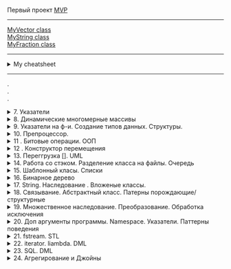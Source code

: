 Первый проект [MVP](https://github.com/Marbax/-9-1_32_Morozov_M_E_exam_practice "https://github.com/Marbax/-9-1_32_Morozov_M_E_exam_practice")  

---

[MyVector class](HW_itstep/overload_operators/Vector.cpp "HW_itstep/overload_operators/Vector.cpp")  
[MyString class](HW_itstep/overload_operators/string_+_-_.cpp "HW_itstep/overload_operators/string_+_-_.cpp")  
[MyFraction class](HW_itstep/overload_operators/fraction.cpp "HW_itstep/overload_operators/fraction.cpp")  

---

<details><summary> My cheatsheet </summary><p>

[Markdown Cheatsheet](https://github.com/sandino/Markdown-Cheatsheet "https://github.com/sandino/Markdown-Cheatsheet")  
[Offical GitHub markdown guide](https://guides.github.com/features/mastering-markdown/ "https://guides.github.com/features/mastering-markdown/")  
[Сайт](http://draw.io "http://draw.io") для рисования UML диаграм  
[Сайт](https://creately.com/blog/diagrams/uml-diagram-types-examples/ "https://creately.com/blog/diagrams/uml-diagram-types-examples/") с примерами UML диаграм и возможностью их делать **(нет нормального экспорта)**  
[Сайт](https://metanit.com/sharp/patterns/ "https://metanit.com/sharp/patterns/") паттерны , примеры на шарпе   
[Сайт](https://refactoring.guru/ru/design-patterns "https://refactoring.guru/ru/design-patterns ") паттерны , примеры на псевдо коде и разных языках (кроме плюсов)    
[Сайт](http://cpp-reference.ru/patterns/ "http://cpp-reference.ru/patterns/ ") паттерны , примеры на плюсах  
[std::exception](https://docs.microsoft.com/en-us/cpp/standard-library/exception?view=vs-2019 "https://docs.microsoft.com/en-us/cpp/standard-library/exception?view=vs-2019") - описание исключений  
[metanit](https://metanit.com/"https://metanit.com/") - БД есть и языки программирования

</p></details>

---

.  
.  
.  

<details><summary>  7. Указатели </summary><p>

- Указатель это переменная ,которая может хранить в себе адрес другой переменной 
- " & " для получения адреса в памяти
- " * " разименование , позволяет получить содержимое переменной через указатель на нее

- ```int *pa = &a;```  указатель
- ```int **ppt = &pt;``` указатель на указатель
- ```pt = nullptr;``` указатель в никуда / обнуление
- ```int &ra = a;``` ссылка
- ```int *&pra = pa;``` ссылка на указатель


- Массивы неразрывно связаны со своей памятью ,их нельзя переуказывать


- Приложению изначально выделяется минимально 1МБ - stack 
- Вся остальная память(которая дальше ,после stack) - "куча" или "Heap"
    - Принцип работы памяти LIFO - первый пришедший уходит последним 
- Оператор ```new``` ищет запрошеный обьем непрерывный области памяти в  "куче"
- Для удаления есть оператор ```delete ``` , например ```delete pt;``` и ```delete[]arr;```
- Единственный способ вызвать определенные данные из "кучи" по указателю в памяти , хорошо создавать массивы в куче 
- Массивы созданные в куче - наываются Динамическими
- Запрошеная в куче память сама никогда не удалаяется(C++ нет сборщика мусора) и в плане операционной системы она занята (если она не удаляется - это утечка памяти). В C++ память из кучи сама не удаляется ,нужно в ручную , если удалять то ,чего нет - будет всегда ошибка .
- Как только программа закрывается - система чистит память сама 

- Чтобы добавить в массив новый еллемент нужно сделать 4 действия 
    - Создаем новый массив нового размера 
    - Скопировать данные из старого массива в новый
    - Удаляем старый массив
    - Перенаправляем старый массив в новую память
    
<details><summary> Например</summary><p>

```
    int *tmp = new int[size + 1];  // 1
    for (int i = 0; i < size; i++) // 2
    {
        tmp[i] = arr[i];
    }
    delete[] arr; // 3

    arr = tmp; // 4
```
</p></details>

- В языке C есть только указатели 
<details><summary> Например добавления эллемента в C</summary><p>

```

void Add_to_array_like_C(int **arr, int *size, int value) // Способ из C
{
    int *tmp = new int[*size + 1];  // 1
    for (int i = 0; i < *size; i++) // 2
    {
        tmp[i] = *(*arr + i);
    }
    delete[] * arr; // 3

    *arr = tmp; // 4
    // *(*arr+*size) = value;
    tmp[*size] = value;
    // (*size)++;
    *size = *size + 1;
}

```

</p></details>

- В C++ есть ссылки ,с ними проще и приятнее работать ,нежели с указателями 
<details><summary> Например добавления эллемента в C++</summary><p>

```

void Add_to_array(int *&arr, int &size, int value)
{
    int *tmp = new int[size + 1];  // 1
    for (int i = 0; i < size; i++) // 2
    {
        tmp[i] = arr[i];
    }
    delete[] arr; // 3

    arr = tmp; // 4
    arr[size] = value;
    size++;
}

```

</p></details>

- Чтоб узнать код символа

```
char key = getchar();
cout << int (key);
```

</p></details>

<details><summary>  8. Динамические многомерные массивы </summary><p>
Динамические многомерные массивы создются иначе.
- Указатель на указзатель **arr

<details><summary> Двумерный</summary><p>
<details><summary> Создание</summary><p>
```
    int **arr = new int *[row];   //создание массива массивов
    for (int i = 0; i < row; i++) //создание двумерных подмассивов
    {
        arr[i] = new int[col];
    }
```
</p></details>

<details><summary> Удаление</summary><p>

```
    for (int i = 0; i < row; i++) // удаление двумерных подмассивов
    {
        delete[] arr[i];
    }
    delete[] arr; //удаление массива массивов
```
</p></details>
</p></details>

- Рваныые,зубчатые массивы , двумерные массивы с разной размерность строк ,благодаря созданию нового массива ,который хранит размеры строк.

- Чаровские массивы выводятся до спец символа (терминирующий символ \0)

<details><summary> прототипы, стандартные ф-и для работы со строкоми string.h</summary><p>
версия с n(напр nstrcpy) в начале названия принимает кол-во еще

```int strlen(char*)``` считает кол-во символов в строке ,без учета нуль симмвола
```char* strcpy(char*d,char*s)``` копирует символы строки, заменяет полностью с нулевого эллемента
```char* strcat(char*d,char*s)``` копирует символы строки , вставляет с конца (ищет нуль символ и с него начинает ,размер должен быть выделен заранее),нельзя юзать с пустыми массивами
размер нужно выделять самому для всех стандартных ф-й
```int strcmp(char*,char*)``` сравнивает по содержимому(возвращает 0 если одинаковые)(вычитает еллементы по индексу)
```char * strstr(char*str,char*substr)```  проверяет или есть подстрока(substr) в строке (str) и возвращает первое совпадени (адрес),если ничего не нашел вернет ноль
```char* strchr(char* str,char ch)``` проверяет или есть символ в строке 
```char* strpbrk(char* str,char* cbls)``` находит первое вхождение любого из символов второй строки
```char* strtok(char* str,char* sep)``` разбивает строку на части , второе значение набор символов , по которым разбивать
```int atoi(char*)``` asci to int переводит строку в инт, передавать только цифры ,заканчивается когда встречает буквы

только для вижуал студии
```int itoi(int,char*,int)``` число в символ переводит 

</p></details>

- 8u-replace если новая строка короче ,то ,при ресайзе (при копирование обрезает строку)
- 8u-2-replacing_array ,с помощью кнопки "ескейп" нельзя выйти и свитча (нужно юзать гетчар), так же ретерн в свитче все ломает 

- В строку возможно (но нельзя) записать больше значений ,чем выделено
</p></details>


<details><summary> 9. Указатели на ф-и. Создание типов данных. Структуры. </summary><p>

### Указатели на ф-и
- Два основных вида ф-й : ф-и первого порядка и высшего порядка, ф-и первого порядка можно передавать в другие ф-и в кач-ве аргемента , а ф-и высшего порядка могут принимать в кач-ве аргумента другие ф-и.

### Создание типов данных(структура)
- Структура - конструкция ,позволяющая создать свой собственный тип. Группировка для упрощения понимания и уменьшения  кода

- ```sizeof(a);``` показывает сколько памяти выделено для выражения в скобках

</p></details>


<details><summary> 10. Препроцессор. </summary><p>

```C++
#if/#ifdef/#ifndef <константное_выражение
                    или идентификатор>
          <текст_1>
#else// необязательная директива
          <текст_2>
#endif
```

- Оператор # превращает аргумент, которому он предшествует, в строку, заключенную в кавычки.

```C++
#include <iostream>
using namespace std;
# define mkstr(s) #s
void main()
{
    cout<<mkstr(I love C);
    // Для компилятора cout<<"I love C";
}
```

- Оператор ## используется для конкатенации (объе-динения) двух лексем

```C++
#include <iostream>
using namespace std;
# define concat(a,b) a##b
void main()
{
    int xy=10;
    cout<<concat(x,y);
    // Для компилятора cout<<xy;
}
```

```#include <имя_файла>``` поиск в системных дирректориях
```#include "имя_файла"``` относительный путь, потом поиск в системных дирректориях

### Работа с файлами 

 - 3 основных класса (библиотека fstream)
    - fstream   - общий класс, и для чтения и для записи 
    - ifstream  - для чтения 
    - ofstream  - для записи

<details><summary> Пример чтения из файла </summary><p>

```C++
void Load()
{
    string path = "Videostore_state.txt";
    ifstream file_in;
    file_in.open(path);
    if (!file_in.is_open())
    {
        cout << "Error , while try to open file!" << endl;
    }
    else
    {
        /* char ch;
        while(file_in.get(ch)) // посимвольное чтение из файла
        {
            cout << ch;
        } */

        //string str;
        char ch[500];
        while (file_in.eof())
        {
            //str = "";
            //getline(file_in,str); // считывает строку
            file_in.getline(ch, 500); // считывает массив чаров
        }
    }
    file_in.close();
}
```
</p></details>


</p></details>


<details><summary> 11 . Битовые операции. ООП </summary><p>

### Битовые операции
 - Для экономии памяти
 - Все битовые операции выполняются быстрее

 - Битовые операторы (6 шт)
   - ~a - (тильда) инверсия битов ,напр ```int a = 5; a = ~a;``` a = -6
(Нужно инвертировать и прибавить один бит , тогда число станет отрицательным)
   - a& mask - and
   - a! mask - or
   - a^ mask - xor ('exclusive or' ,если два одинаковых ,то дает всегда false)
(Битовая последовтельность значения - это маска)
 - a >> step - побитовый сдвиг(сдвиг в право на один (делит на два) (если первый бит слева 1 то придут единици , если первый бит слева 0 то придут нули)
 - a << step - (сдвиг в лево на один (умножает на два)(всегда приходят нули) )

### ООП
 - Самый простой подход - процедурное программирование
 - Потом ООП, все данные в виде отдельных обьектов и того как с ними работать (до 2010 был самым актуальным)
 - (в ~2005 уперлись в производительность процессоров)Функциональноп программирование начало набирать популярность, там данные неизменны (через временные переменные). Проблемы : последовательность операций , задачи выполняются когда могут

Принципи ООП:
 - Инкапсуляция - сокрытие доступа к данным извне(проверка перед вводом данных) (модификаторы : public , private , protected)
 - Наследование - создание данных на основе имеющихся
 - Полиморфизм - статический и динамический (в основном динамический), принцип при котором обьект может вести себя по разному в зависимости от ситуации (метод - это функция внутри класса)
(Классы реализуют все три принципа.)
 - Во все классы неявно передается параметр this-> ,по отношению к его переменым 

Методы ,которые не должны менять поля  - лучше помечать как константы

Классы памяти авто ,статик , екстерн , регистри

Классы являются основой С++, внутри класса описываются методы,которые работают с приватными полями класса, конструкторы инициализируют параметры при создании обьекта класса , деструкторы чистят память в конце

</p></details>

<details><summary> 12 . Конструктор перемещения  </summary><p>

<details><summary> l-value ссылки   </summary><p>

```
int a=5;
int & ref = a;
```

</p></details>

<details><summary> r-value ссылки   </summary><p>

### Могут ссылаться на временные обьекты , даже на литералы !

```
int &&r=5;
```

</p></details>

(Конструктор копирования (если тот не описан)заменяет конструктор перемещения ,но работает немного дольше )
```move``` ф-я вызывающая насыльный конструктор перемещения

<details><summary> Пример конструктор перемещения  </summary><p>

```
MyString(MyString &&obj) // r-value ссылка ,конструктор перемещения
    {
        capacity = obj.capacity;
        str = obj.str;
        obj.str = nullptr;
        obj.capacity = 0;
    }
```
</p></details>

По умолчанию большинство операторов работают со стандартными типами  ,для абстрактных типов операторы нужно перегружать ,чтобы не выходило недопонимания.

## Нельзя перегружать
- .
- ?:
- ::
- sizeof
- \#
- \##
- .* - pointer to member selection(указатель члена класса и тд. )
- Нельзя перегружать бинарные операторы КАК унарные и НАОБОРОТ
### ```*``` разыменование и умножение МОЖНО перегружать

### ```explicit``` запрещает неявный вызов метода

### Глобальные перегрузки и дружественные перегрузки 
 - Глобальная не имеет доступа к приватной части класса
 - Дружественные ф-и (нарушают инкапсуляцию ПЛОХО) имеют доступ к приватной части класса. Можно описовать в классе или оставлять ее прототип ,она все равно не будет частью класса (может быть даже дружественный класс).


</p></details>


<details><summary> 13. Переггрузка []. UML   </summary><p>

---
>**Если принимаемые параметры перегруженого оператора могут быть константными(не изменяются) ,то лучше перегружать как френдли ф-ю**
---
`int *arr = new int[size]{};` - если выделять память так , то она удалится при выходе из области выдимости

`Array(const Array &obj) = delete;` - delete запрещает вызывать ,то есть , никто никогда не сможет вызывать конструктор копирования и перегруженый оператор копирования (=) **(перегруженый оператор присвоения(перемещения) "=" для rvalue будет работать)**

`int operator[](int pos) const { return arr[pos]; }`  - перегрузка по константности индексирования **(возвращает копию)**

`int &operator[](int pos) { return arr[pos]; }`  - перегрузка по константности индексирования **(возвращает ссылку на обьект)**

---
>***Вектор*** - динамический массив
---
>## UML диаграммы
>
>- Use case diagram - показывает что пользователь может делать с программой (искать ,что то ,покупать ,логиниться ) , либо модертор (что то добавлять ,что то изменять ,логиниться) , либо кто угодно еще , можно использовать наследование .
>
>- class diagram - отображает набор классов ,которые должны быть и как они взаимодействуют с собой ,обязательно имя класса, могут быть методы и поля . **is a** - класс является подвидом другого класса (наследование(в uml линия с пустой стрелки от наследника) )(напр. человек , а студент является подвидом человека student is a person) , **has a** - класс является составной частью (group has a student)
>
>- statechart diagram - показывает все возможные состаяния системы и переходы между ними
>
>- activity diagram - как блоксхема 
>
>- sequence diagram - показывает кто от кого зависит и что за чем должно выполоняться
>
>- coloboration diagram - похоже на диаграму состояний **(statechart)** , но показывает кто с кем может взаимодействовать
>
>- component diagram - показывает физических компонентов и как они взаимодействуют **( екзешники и тд)**
>
>- deployment diagram - топология взаимодействия , сервисы и тд **(наверное)**

---
>## Два вида включения (в уроках неправильно написано) :
> - Агрегация - подразумевает что включаемый обьект может существовать отдельно (в uml >линия с пустым ромбом , идет от включаемого)
> - Композиция - обьект не может существовать отдельно (отдел(продаж) это часть компании , >сам существовать не может) (в uml линия с зарисованым ромбом , идет от включаемого)

>### В C++ ***нет разделения на классы и интерфейсы***.
>
>Интерфейс в uml рисуется пунктирной линией с пустой стрелкой (интерфейс принято называть в некоторых языках начиная с i (iInterface))
>
>Асоциация в uml просто линия , значит что обьекты как то связаны(КАК принято писать над стрелкой)
---

</p></details>


<details><summary> 14. Работа со стэком. Разделение класса на файлы. Очередь  </summary><p>

### Принципы стэка
- ***push*** - добавление эллемента в конец  
- ***pop*** - удаляет эллемента из конца  
- ***top || peek*** - конец(вершина) стэка  
- ***is_empty*** - проверка или пусто  
- ***is_full***  - проверка или заполнено  

Добавление класса в visual studio `Project->Add class`


### Принципы очереди
- ***push*** - добавление эллемента в начало(либо пока приоритет ниже)(чаще)  
- ***pop*** - удаляет эллемента из конца(либо пока приоритет больше)(реже)  
- ***top*** || ***peek*** - начало очереди  
- ***is_empty*** - проверка или пусто  
- ***is_full***  - проверка или заполнено  


</p></details>


<details><summary> 15. Шаблонный класы. Списки </summary><p>

Шаблоные типы не хранятся в памяти , при компиляции формируется свой собсвенный класс для каждого типа.
Шаблонные класы описываются только в одном файле.


</p></details>


<details><summary> 16. Бинарное дерево </summary><p>

Граф - набор точек (узлы графа) и набор линий (ребра)  
Скорее всего понадобится Теория графов  
Задача комивояжора - используется для построения маршрута ,так чтобы поситить каждую точку с минимальными затратами  
Деревья ,это графы , у которых путь между двумя точками только один
Бинарные деревья имеют не более двух потомков  
Бинарное дерево поиска , слева значение меньше ,справа - больше   
Бинарное дерево - динамическая структура хранения данных   
Деревья всегда упорядочнены
В основном все эллементы уникальны 
Сложность поиска O(log n)
Узел состоит из четырез частей , данные ,указатель на родителя , указатели на потомков
Есть два варианта обхода дерева   
- Обход в глубину  - с конца в начало(3 реализации)
- Обход в ширину - начинается с корня,смотрится какие узлы есть и заходится в каждый (рекурсивная ф-я)

<details><summary> Пример вывода бинарного дерева </summary><p>

```C++
template <class T>
void Tree<T>::print(Node<T> *node) // выводит в отсортированом виде (инфиксная форма ,от меншего к большему)
{
    if (node == nullptr)
    {
        return;
    }
    print(node->getLeft());
    std::cout << node->getData() << " ";
    print(node->getRight());
}
```
Вызывает рекурсивно до левого крайнего эллемента ,с конца выводит их ,после каждого проверяет правый и вывлдит , таким образом выводит эллементы от меньшего к большему.

</p></details>

Удаление узла - может быть три ситуации , которые нужно обрабатывать 
- Если потомков нет - проще всего
- Если один потомок - следующий направляем в свой родитель и наоборот , как в двусвязном списке
- Если два потомка - узлы не удаляются никогда и никак (нужно найти следующий правый потомок и рекурсивно скопировать его данные по левому ребенку)



ДЗ доделать дерево
 - поиск
 - деструктор
 - перемещение
 - кол-во эллементов (ф-я перебирает эллементы и считает кол-во узлов)
 - операторы = , стандартные
 - деструктор (в цикле удалять корень ,пока корень не будет нулптр)


## Паттерны
Нужны чтобы дальше программу было комфортно поодерживать
3 вида паттернов 
 - Порождающие (все с наследованием) - описывают как создавать обьекты , стандартные  
    - Singleton - антипатерн 
    - Builder - позволяет создавать сложные обьекты (например составная часть других обьектов)
    - Prototype - создает обьекты на основе существующих (через метод копирования на каком то классе ,вместо `new`)
    - Factory Method - переносит логику создания в сам ПОРОЖДАЮЩИЙ обьект (для большого количсетва каких то обьектов)
    - Abstract Factory - позволяет комбинировать несколько иерархий наследования
 - Поведеньчиские
 - Структурные

Литература\сайты:
 - [Сайт](https://metanit.com/sharp/patterns/ "Link to site") паттерны , примеры на шарпе  
 - [Сайт](https://refactoring.guru/ru/design-patterns "Link to site") паттерны , примеры на псевдо коде и разных языках (кроме плюсов)
 - [Сайт](http://cpp-reference.ru/patterns/ "Link to site") паттерны , примеры на плюсах  
 - Книга - Дизайн ,паттерни ,просто як двеpi 

</p></details>

<details><summary> 17. String. Наследование . Вложеные классы.  </summary><p>

- агрегация - полый ромб 
- композиция - зарисованый ромб

[string](https://ru.cppreference.com/w/cpp/string/basic_string)  

- cstr - стринговая ф-я , переводит в чаровский массив
- capacity - выделенная память
- clear - удаляет все эллементы и сайз = 0 , память не чистит
- compare - сравнивает как strcmp , посимвольно
- data - возвращает чаровский массив(как cstr) НО без нуль символа в конца
- empty - проверка или пустая строка ,булева
- erase - удаляет эллемент или диапазон
- find - как strstr 



## Наследование
Наследование - механизм ООП , позволяющий описать новый клас ,на основе уже существующего .При наследовании свойства и ф-сть наследуются потомком . Класс наследник имеет доступ к публичным и защищенным полям и методам базового класса . Класс наследник может добавлять свои данные и методы ,а так же переопределять существующие .

- ***Родительский класс*** - (базовый класс,суперкласс)(в С# basic class , Java - super class) класс выступающий в качестве основы , при наследовании .
- ***Класс наследник*** - (потомок,клаас потомок, дочерний класс, производный класс) класс ,который образован в результате наследования .
- ***Интерефейс*** - все публичные методы класса.

### Варианты наследования 

- По кол-ву базовых классов :
    - одиночное 
        - открытое ( в основном используется)
        - закрытое
        - защищенное
    - множественное (>1)(следует избегать )
        - открытое ( в основном используется)
        - закрытое
        - защищенное

- ***Открытое наследование*** - наследование интерфейса . Все открытые и защищенные члены базового класса остается открытыми и защищенными членами потомка.
- ***Закрытое наследование*** - наследование реализации . Все публичные и защищенные поля и методы базового класса становятся закрытыми полями и методами класса потомка . Производный класс на прямую не поддерживает интерфейс базового , но использует его реализацию ,предоставляя свой собственный открытый интерфейс . ***(почти не используется , лучше заменять наследованием включения ( агрегации или композиции))***
- ***Защищенное наследование*** - наследование реализации доступное для дальнейшего наследования . Все публичные и защищенные поля и методы базового класса становятся защищенными полями и методами класса потомка . 


</p></details>

<details><summary> 18. Связывание. Абстрактный класс. Патерны порождающие/структурные  </summary><p>

## Связывание 2 способа
 - Раннее связывание - на этапе компиляции
 - Позднее связывание(динамический полиморфизм) - когда на этапе компиляции не известно какая ф-я нужна. `virtual` - вместо одного адреса в памяти формируется таблица виртуальных ф-й ( массив адресов ф-й)
`override`- можно писать только для виртуальных ф-й , не дает написать не те параметры(доп проверка)
`final` - запрещает потомкам переопределять виртульный метод (но работает странно , т.к. не хочет использовать родительский метод)

если есть виртуальный метод то нужно обязательно сделать деструктор тоже виртуальным
в Java все ф-и по умолчанию виртуальные , в C++/C# ф-и по умолчанию не виртуальные 

Статический полиморфизм - перегрузка операторов 

Имя ф-и = адрес в памяти 


## Абстрактный класс
 - Класс ,ебьект которого нельзя создать.Для того чтобы класс стал виртуальным - внутри него нужно описать хотябы одну чисто виртуальную ф-ю. 
    - Чисто виртуальная ф-я - описывается как прототип виртульной ф-и приравненый к нулю. У чистой виртуальнрой ф-и не существует реализации ,но каждый класс ,который наследуется от абстрактного класса ОБЯЗАН реализовать все его чисто виртуальные ф-и.
    - Чисто виртуальный деструктор ОБЯЗАН иметь реализацию.


</p></details>

<details><summary> 19. Множественное наследование. Преобразование. Обработка исключения   </summary><p>


Преобразование ,4 типа :
- **const_cast** - позволяет снять или ***добавить***(создать новый) модификатор const ,***volatile***(запрещает компилятору оптимизировать значения , в основном для системного программирования)  
<details><summary> Пример const_cast</summary><p>

```C++
int a = 5;
const int * cpa = &a;
cout<<*cpa<<endl;
//*cpa=10; // не сработает
int * pa = const_cast<int*>(cpa);
```
</p></details>

- **static_cast** - примерно одинаково с `(int)a`
- **dynamic_cast** - проверяет какой именно обьект под указателем (работает только для полиморфных классов ( у него нет виртуальных ф-й) не даст скомпилировать ф-ю)
- **reinterpret_cast** - преобразовует все что угодно к чему годно (есть некоторые ограничения )

## 2 Варианта обработка ошибок 
- `if else` - сложно читать код , ретерн не пашет , нужно много дописывать и тд
- `try catch throw` - с 90х-10х была популярна , минусы : в плюсах не обязательна ,в новых языках обязательна (Джава)
    - `try` - описывает блок в котором может произойти исключение 
    - `catch` - описывает что ловить 
    - `throw` - выкидывает кетч


</p></details>


<details><summary> 20. Доп аргументы программы. Namespace. Указатели. Паттерны поведения   </summary><p>

<details><summary> Пример работы с доп аргументами </summary><p>

```C++
int main(int argc, char *argv[]) 
```
- agrc - кол-водоп аргументов ,передаваемых при запуске исполняемого файла 
- argv - массив строк(самих аргументов)

Использование :
```bash
g++ main.cpp && ./a.out arg arg1 ... argN
```

</p></details>

[std::exception](https://docs.microsoft.com/en-us/cpp/standard-library/exception?view=vs-2019 "https://docs.microsoft.com/en-us/cpp/standard-library/exception?view=vs-2019") - описание исключений

### Указатели 

4 стандартных типа (все шаблонные ) библиотека memory
- ***auto_ptr*** - самый старый (устаревший )б после 14го стандарта удалили ,небыло конструктора перемещения нормального , нет перегруженого `[]`
- ***uniq_ptr*** - тот же `auto_ptr` но с конструктором перемещения ,конструктор копирования запрешен, нет перегруженого `[]` , но можно так `unique_ptr<int[]> arr(new int[5]);`
- ***shared_ptr*** (библиотека boost (большая))  - самый приятный и самый тяжелый , считает кол-во активных указателей , если больше одного то в деструкторе просто уменьшается счетчик , у указателя есть методы , очень тяжеловесные указатели ,нельзя сделать массив ,в отличии от `uniq_ptr`.
- ***weak_ptr*** (библиотека boost (большая))  - хранят тоже что и `shared_ptr` , используется если нужно указывать друг на друга (потомки используют `weak_ptr`), создается на основе существуего `shared_ptr` (`weak_ptr` не учитывается в кол-ве указателей  `shared_ptr`) , для всех операций нужно локать `wp.lock()`
>Облегчают очистку памяти ,но занимают больше системных ресурсов  

[Примеры стандартных укзателей](https://github.com/Marbax/programming/blob/master/class_work/20/def_selectors/main.cpp "https://github.com/Marbax/programming/blob/master/class_work/20/def_selectors/main.cpp")

###  Паттерны поведения

- Strategy - поведение выносится отдельно и подставляется по нужде , можно делать поведение противника в разных ситуациях
- State - обьект состояния ,харнящий видысостояний , хорошо использовать со стратегией ,при смене состояния меняется стратегия  и т.д.
- Iterator - 
- Command - сохраняет куда то действия ,чтобы была возможность отменить ее 
- Chain of Responsibility - позволяет сделать какое то кол-во обработчиков (воркеров)
- Mediator(посредник) - уменьшает связаность между отдельными частями системы
- Observer - позволяет наблюдать за обьектом и реагировать на действия 


> Почитать "Конечный автомат" , подразумевает что можно находится в одном состоянии и из какого состояния в какое можно перейти 
SOLID - почитать , общий принцип проектирования приложений 




</p></details>

<details><summary> 21. fstream. STL   </summary><p>

> `R"(some string)"` выходит сырая строка 

### Стандартная библиотека шаблонов

3 части
- Контейнеры - классы реализующие динамические структуры
- Итераторы - специальные классы для работы с контейнерами (напр. указатель на массив)
- Алгоритмы - набор глобальных ф-й для работы с контейнерами

Контейнеры :
- Последовательные контейнеры 
    - vector - динамический массив(выделяет память с запасом ), при удалении память не удаляется(есть ф-я которая меняет выделеную память под сайз)
    - list - двунаправленные список (медленные действия с серединой )
    - deque - между вектором и списком (список векторов), берет плюсы и минусы обоих , не гарантируется последовательность эллементов
    - forward_list - односвязный список , быстрее и меньше , добавляет только в конец
    - array - фиксированый массив(ведет себя как статический ,но память в куче)
- Асоциативные
    - set - множество упорядочненых значений ( дерево(красно-черное) , эллементы уникальны, для своего обьекта нужно перегрузить МЕНЬШЕ) , есть автобалансировщик , имеет булево поле (красная/черная ветка) , все остальное как у обычного бинарного дерева
    - multiset - тоже что и сет ,но позволяет хранить копии(не уникальные эллементы)
    - map - тоже что и сет ,но хранит ключ-значения , ключи должны сравниватья на МЕНЬШЕ
    - multimap - позволяет хранить дублирующиеся ключи
    - unordered_set - слабоупорядочнены(хеш таблицы) 
    - unordered_multiset - слабоупорядочнены(хеш таблицы)
    - unordered_map - слабоупорядочнены(хеш таблицы)
    - unordered_multimap - слабоупорядочнены(хеш таблицы)
- Адаптеры
    - stack - стэк , LIFO - последний пришел ,первый ушел , эллементы добавляются и удаляются сверху, `pop` просто удаляет эллемент(не возвращает)
    - queue - очередь , FIFO - первый пришел , первый ушел
    - priority_queue - приоритетная очередь
- Псевдоконтейнеры(не шаблонные,оптимизированы для конкретного типа)
    - basic_string - всегда символы
    - val_array - всегда числовые значения(похож на вектор ,но быстрее)
    - bitset - тоже что и выше но для булевых значений


>***Хеш-таблица*** - массив , записывается не по порядку , а с помощью арифметической операции (хеш ф-ю), могут быть колизии(колизии решаются методом цепочек), под каждым еллементом харнится список(двумерный список),чем лучше хеш ф-я ,тем лучше выходит хеш-таблица б есть индекс заполнения, когда достигается порог , таблица перераспределяется (очень долгая операция )


### SQL(MsSQL)
SQL
- T-SQL версия ,(tansact)

- DDL(data defination language) - для создания ,удаления ,изменения БД
- DML - работа с существующей БД
- DCL - для управления доступами к БД
  
[metanit](https://metanit.com/"https://metanit.com/")

```SQL
create database my_second_db
go
use my_second_db
go
create table my_table
(
id int identity not null primary key,
first_name nvarchar(30) not null,
last_name nvarchar(30) not null,
phone_number int
);
```

## дз тольлко по файлам
</p></details>



<details><summary> 22. iterator. liambda. DML   </summary><p>

### 6 iterators

- input -  
- output - 
- forward - 
- bidirectional - 
- random access - 
- contiguous - 


`cbegin`, `cend` - возвращает константный итератор(не работает инпут)
`rbegin`, `rend` - обратный итератор (с конца в начало)
`crbegin`, `crend` - константный обратный итератор


lib `iterator` - доп итераторы
lib `algorithm` - алгоритмы

все ф-и делятся на два вида :
- первого порядка - ф-и которые могут быть переданы в другие ф-и в кач-ве аргумента
- высшего порядка - наоборот


Предикатная ф-я - та ,которая возвращает тру или фолс


### Лямбда ф-я
Начинается с `[]` захват из внешней области
Потом `()`  все принимаемые параметры
Потом необязательное `mutable`(означает что внутри можно менять константы)
Потом необязательное `noexcept`
Потом `-> int` возвращаемое значение
Потом `{}` тело лямбды


`find_if` , `count_if` - в конце принимает ф-ю или лямбду 

`copy_if` - скопировать эллементы ,которые удовлетворяют какое то правило
`remove_if` - удаляет(перемещает вместо ненужных - нужные и обрезает длинну) эллементы ,по правилу какому-то
`transform` - (в других языках часто именуется `map`) для функционального программирования ,применяет ф-ю ко всем эллементами контейнера
`reduce` - ( `accumulate` - была раньше , из всех значений получает одно)

<details><summary> DML </summary><p>

### Commands:

```SQL
create database Films
go
use Films
create table Film
(
Id int identity primary key not null,
Title nvarchar(60) not null,
Director nvarchar(30) ,
R_year int check(r_year>1900) default 1901,
Country nvarchar(20),
genre nvarchar(100)
);
```

```SQL
insert into Film(Title,Director,R_year,Country,genre)
values
('Titanic','Cameron',1999,'USA','comedy'),
('Terminator','Cameron',2000,'USA','horror'),
('Dampo','Jack',1999,'USA','comedy'),
('Bompo','ss',1999,'USA','comedy'),
('Pimpa','Camerwon',1999,'USA','triller');
```

```SQL
select Title as 'Название',genre as 'Жанр' from Film
where R_year>=1999
;
```


```SQL
update Film
set Country='USA'
where Country='UA' and Id=1 ;
```

```SQL
delete from Film
where Title='Bompo';
```


</p></details>


</p></details>



<details><summary> 23. SQL. DML </summary><p>

### Норализация :
- Каждая ячейка хранит только атомарное(неделимое) значение 
- Нет составных ключей , только уникальный идентификатор
- Нет зависимостей полей от неключевых полей

>Внешние ключи - поля которые хранят первичные ключи (обычно отдельная таблица внешних ключей)  
С помощью этих ключей производится взаимодействие между таблицами  

Задачи http://www.sql-ex.ru/


</p></details>

<details><summary> 24. Агрегирование и Джойны </summary><p>

Агрегирование - если нужно что то из многих ( напр sum , avg , count).  

## Джойны - для обьеденения данных из нескольких таблиц
- Inner join - показывает если инфа есть в обоих полях(пересекающаяся часть/общее из двух таблиц) , join просто - всегда Inner ,может опускаться
- Outer join - (left,right,full могут опускать outer )
    - Outer left join - все данные из левой , и соответствие из правой (если оно есть или нул)
    - Outer right join - наоборот
    - Outer full join - все со всем

>Коротко : join , left join ,right join , full join.  


</p></details>

